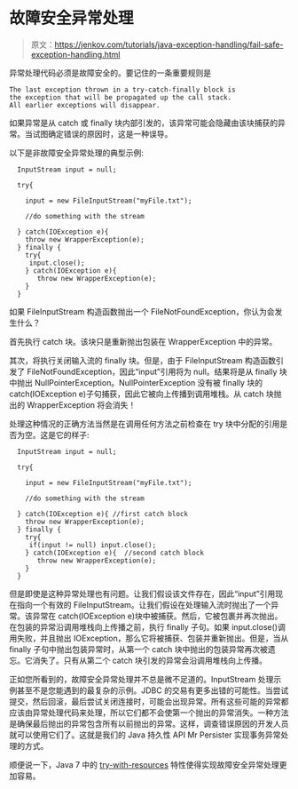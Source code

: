 # 故障安全异常处理

> 原文：<https://jenkov.com/tutorials/java-exception-handling/fail-safe-exception-handling.html>

异常处理代码必须是故障安全的。要记住的一条重要规则是

```
The last exception thrown in a try-catch-finally block is
the exception that will be propagated up the call stack.
All earlier exceptions will disappear.

```

如果异常是从 catch 或 finally 块内部引发的，该异常可能会隐藏由该块捕获的异常。当试图确定错误的原因时，这是一种误导。

以下是非故障安全异常处理的典型示例:

```
  InputStream input = null;

  try{

    input = new FileInputStream("myFile.txt");

    //do something with the stream

  } catch(IOException e){
    throw new WrapperException(e);
  } finally {
    try{
     input.close();
    } catch(IOException e){
       throw new WrapperException(e);
    }
  }

```

如果 FileInputStream 构造函数抛出一个 FileNotFoundException，你认为会发生什么？

首先执行 catch 块。该块只是重新抛出包装在 WrapperException 中的异常。

其次，将执行关闭输入流的 finally 块。但是，由于 FileInputStream 构造函数引发了 FileNotFoundException，因此“input”引用将为 null。结果将是从 finally 块中抛出 NullPointerException。NullPointerException 没有被 finally 块的 catch(IOException e)子句捕获，因此它被向上传播到调用堆栈。从 catch 块抛出的 WrapperException 将会消失！

处理这种情况的正确方法当然是在调用任何方法之前检查在 try 块中分配的引用是否为空。这是它的样子:

```
  InputStream input = null;

  try{

    input = new FileInputStream("myFile.txt");

    //do something with the stream

  } catch(IOException e){ //first catch block
    throw new WrapperException(e);
  } finally {
    try{
     if(input != null) input.close();
    } catch(IOException e){  //second catch block
       throw new WrapperException(e);
    }
  }

```

但是即使是这种异常处理也有问题。让我们假设该文件存在，因此“input”引用现在指向一个有效的 FileInputStream。让我们假设在处理输入流时抛出了一个异常。该异常在 catch(IOException e)块中被捕获。然后，它被包裹并再次抛出。在包装的异常沿调用堆栈向上传播之前，执行 finally 子句。如果 input.close()调用失败，并且抛出 IOException，那么它将被捕获、包装并重新抛出。但是，当从 finally 子句中抛出包装异常时，从第一个 catch 块中抛出的包装异常再次被遗忘。它消失了。只有从第二个 catch 块引发的异常会沿调用堆栈向上传播。

正如您所看到的，故障安全异常处理并不总是微不足道的。InputStream 处理示例甚至不是您能遇到的最复杂的示例。JDBC 的交易有更多出错的可能性。当尝试提交，然后回滚，最后尝试关闭连接时，可能会出现异常。所有这些可能的异常都应该由异常处理代码来处理，所以它们都不会使第一个抛出的异常消失。一种方法是确保最后抛出的异常包含所有以前抛出的异常。这样，调查错误原因的开发人员就可以使用它们了。这就是我们的 Java 持久性 API Mr Persister 实现事务异常处理的方式。

顺便说一下，Java 7 中的 [try-with-resources](try-with-resources.html) 特性使得实现故障安全异常处理更加容易。